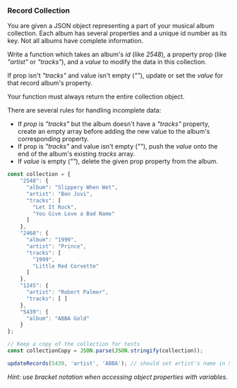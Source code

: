 ### Record Collection

You are given a JSON object representing a part of your musical album collection. Each album has several properties and a unique id number as its key. Not all albums have complete information.

Write a function which takes an album's *id* (like *2548*), a property prop (like *"artist"* or *"tracks"*), and a *value* to modify the data in this collection.

If prop isn't *"tracks"* and value isn't empty (*""*), update or set the *value* for that record album's property.

Your function must always return the entire collection object.

There are several rules for handling incomplete data:
* If *prop* is *"tracks"* but the album doesn't have a *"tracks"* property, create an empty array before adding the new value to the album's corresponding property.
* If prop is *"tracks"* and value isn't empty (*""*), push the *value* onto the end of the album's existing *tracks* array.
* If *value* is empty (*""*), delete the given prop property from the album.

```javascript
const collection = {
    "2548": {
      "album": "Slippery When Wet",
      "artist": "Bon Jovi",
      "tracks": [
        "Let It Rock",
        "You Give Love a Bad Name"
      ]
    },
    "2468": {
      "album": "1999",
      "artist": "Prince",
      "tracks": [
        "1999",
        "Little Red Corvette"
      ]
    },
    "1245": {
      "artist": "Robert Palmer",
      "tracks": [ ]
    },
    "5439": {
      "album": "ABBA Gold"
    }
};

// Keep a copy of the collection for tests
const collectionCopy = JSON.parse(JSON.stringify(collection));

updateRecords(5439, 'artist', 'ABBA'); // should set artist's name in 5439 item
```

*Hint: use bracket notation when accessing object properties with variables.*
